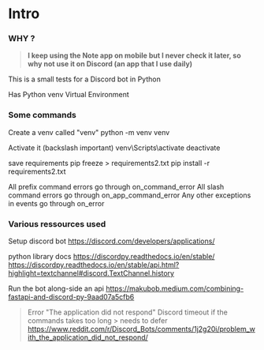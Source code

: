 # Intro


### WHY ?
> **I keep using the Note app on mobile but I never check it later, so why not use it on Discord (an app that I use daily)**

This is a small tests for a Discord bot in Python


Has
Python venv Virtual Environment




### Some commands

Create a venv called "venv"
python -m venv venv

Activate it (backslash important)
venv\Scripts\activate
deactivate

save requirements
pip freeze > requirements2.txt
pip install -r requirements2.txt


All prefix command errors go through on_command_error
All slash command errors go through on_app_command_error
Any other exceptions in events go through on_error

### Various ressources used

Setup discord bot
https://discord.com/developers/applications/

python library docs
https://discordpy.readthedocs.io/en/stable/
https://discordpy.readthedocs.io/en/stable/api.html?highlight=textchannel#discord.TextChannel.history 


Run the bot along-side an api
https://makubob.medium.com/combining-fastapi-and-discord-py-9aad07a5cfb6    


> Error "The application did not respond"
> Discord timeout if the commands takes too long > needs to defer
> https://www.reddit.com/r/Discord_Bots/comments/1j2g20i/problem_with_the_application_did_not_respond/


